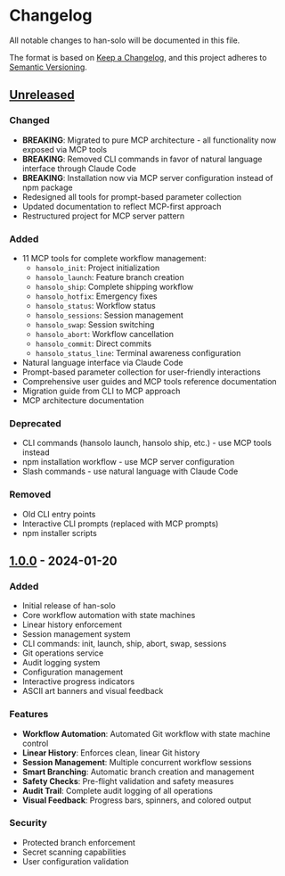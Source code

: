 # Changelog

All notable changes to han-solo will be documented in this file.

The format is based on [Keep a Changelog](https://keepachangelog.com/en/1.0.0/),
and this project adheres to [Semantic Versioning](https://semver.org/spec/v2.0.0.html).

## [Unreleased]

### Changed
- **BREAKING**: Migrated to pure MCP architecture - all functionality now exposed via MCP tools
- **BREAKING**: Removed CLI commands in favor of natural language interface through Claude Code
- **BREAKING**: Installation now via MCP server configuration instead of npm package
- Redesigned all tools for prompt-based parameter collection
- Updated documentation to reflect MCP-first approach
- Restructured project for MCP server pattern

### Added
- 11 MCP tools for complete workflow management:
  - `hansolo_init`: Project initialization
  - `hansolo_launch`: Feature branch creation
  - `hansolo_ship`: Complete shipping workflow
  - `hansolo_hotfix`: Emergency fixes
  - `hansolo_status`: Workflow status
  - `hansolo_sessions`: Session management
  - `hansolo_swap`: Session switching
  - `hansolo_abort`: Workflow cancellation
  - `hansolo_commit`: Direct commits
  - `hansolo_status_line`: Terminal awareness configuration
- Natural language interface via Claude Code
- Prompt-based parameter collection for user-friendly interactions
- Comprehensive user guides and MCP tools reference documentation
- Migration guide from CLI to MCP approach
- MCP architecture documentation

### Deprecated
- CLI commands (hansolo launch, hansolo ship, etc.) - use MCP tools instead
- npm installation workflow - use MCP server configuration
- Slash commands - use natural language with Claude Code

### Removed
- Old CLI entry points
- Interactive CLI prompts (replaced with MCP prompts)
- npm installer scripts

## [1.0.0] - 2024-01-20

### Added
- Initial release of han-solo
- Core workflow automation with state machines
- Linear history enforcement
- Session management system
- CLI commands: init, launch, ship, abort, swap, sessions
- Git operations service
- Audit logging system
- Configuration management
- Interactive progress indicators
- ASCII art banners and visual feedback

### Features
- **Workflow Automation**: Automated Git workflow with state machine control
- **Linear History**: Enforces clean, linear Git history
- **Session Management**: Multiple concurrent workflow sessions
- **Smart Branching**: Automatic branch creation and management
- **Safety Checks**: Pre-flight validation and safety measures
- **Audit Trail**: Complete audit logging of all operations
- **Visual Feedback**: Progress bars, spinners, and colored output

### Security
- Protected branch enforcement
- Secret scanning capabilities
- User configuration validation

[Unreleased]: https://github.com/slamb2k/hansolo/compare/v1.0.0...HEAD
[1.0.0]: https://github.com/slamb2k/hansolo/releases/tag/v1.0.0